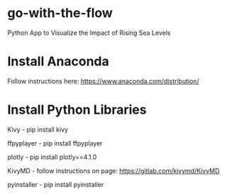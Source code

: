 # go-with-the-flow
Python App to Visualize the Impact of Rising Sea Levels

# Install Anaconda
Follow instructions here: https://www.anaconda.com/distribution/

# Install Python Libraries
Kivy - pip install kivy

ffpyplayer - pip install ffpyplayer

plotly - pip install plotly==4.1.0

KivyMD - follow instructions on page: https://gitlab.com/kivymd/KivyMD

pyinstaller - pip install pyinstaller
